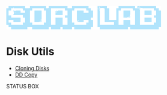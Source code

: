 ![Sorc Lab](/SorcLabLogo_White.png)

# Disk Utils
- [Cloning Disks](/blog/cloning-disks.md)
- [DD Copy](/blog/dd-copy.md)

<div class="status-box">
    <p>STATUS BOX</p>
</div>

<script>
    document.addEventListener("DOMContentLoaded", function() {
        var statusBox = document.querySelector(".status-box");
        //console.log(statusBox);

        var statusBox = document.querySelector(".status-box");
        //console.log(statusBox);

        //var numbers = [58, 75, 45, 0, 55, 36, 73, 55, 27, 73, 45, 64, 73, 45, 91, 45, 18, 27];
        //var average = calculateAverage(numbers);

        //statusBox.textContent = "MAINTENANCE MODE, SYSTEM: " + average + "%";
        //statusBox.innerHTML = "MAINTENANCE MODE<br>SYSTEM: " + 36.19 + "%";
        statusBox.innerHTML = "SYSTEM: " + 32.5 + "%";
    });
    

    function calculateAverage(numbers) {
        if (numbers.length === 0) {
            return 0;
        }
        var sum = 0;
        for (var i = 0; i < numbers.length; i++) {
            sum += numbers[i];
        }
        var average = sum / numbers.length;
        //return average;
        return parseFloat(average.toFixed(2));
    }

    // setTimeout(function() {
    //     updateStatusBox("New content.");
    // }, 3000);
</script>

<!-- BK
![Sorc Lab](/SorcLabLogo_White.png)

# Disk Utils
- [Cloning Disks](/blog/cloning-disks.md)
- [DD Copy](/blog/dd-copy.md)

-->

